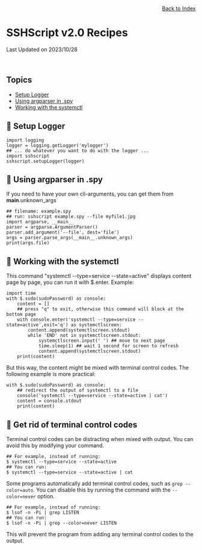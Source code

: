 # SSHScript v2.0 Recipes

Last Updated on 2023/10/28

<div style="text-align:right;position:relative;top:-140px"><a href="./index">Back to Index</a></div>

## Topics

* [Setup Logger](#setuplogger)
* [Using argparser in .spy](#argparser)
* [Working with the systemctl](#systemctl)

## 🔵 <a name="setuplogger"></a>Setup Logger
```
import logging
logger = logging.getLogger('mylogger')
## ... do whatever you want to do with the logger ...
import sshscript
sshscript.setupLogger(logger)
```
## 🔵 <a name="argparser"></a>Using argparser in .spy
If you need to have your own cli-arguments, you can get them from __main__.unknown_args
```
## filename: example.spy
## run: sshscript example.spy --file myfile1.jpg
import argparse, __main__
parser = argparse.ArgumentParser()
parser.add_argument('--file', dest='file')
args = parser.parse_args(__main__.unknown_args)
print(args.file)
```
## 🔵 <a name="systemctl"></a>Working with the systemctl
This command "systemctl --type=service --state=active" displays content page by page, you can run it with $.enter.
Example:
```
import time    
with $.sudo(sudoPassword) as console:
    content = []
    ## press "q" to exit, otherwise this command will block at the bottom page
    with console.enter('systemctl --type=service --state=active',exit='q') as systemctlscreen:
        content.append(systemctlscreen.stdout)
        while 'END' not in systemctlscreen.stdout:
            systemctlscreen.input(' ') ## move to next page
            time.sleep(1) ## wait 1 second for screen to refresh
            content.append(systemctlscreen.stdout)
    print(content) 
```
But this way, the content might be mixed with terminal control codes.
The following example is more practical:
```
with $.sudo(sudoPassword) as console:
    ## redirect the output of systemctl to a file
    console('systemctl --type=service --state=active | cat')
    content = console.stdout
    print(content) 
```

## 🔵 <a name="systemctl"></a>Get rid of terminal control codes

Terminal control codes can be distracting when mixed with output. You can avoid this by modifying your command. 
```
## For example, instead of running:
$ systemctl --type=service --state=active
## You can run:
$ systemctl --type=service --state=active | cat
```
Some programs automatically add terminal control codes, such as `grep --color=auto`.
You can disable this by running the command with the `--color=never` option. 

```
## For example, instead of running:
$ lsof -n -Pi | grep LISTEN
## You can run:
$ lsof -n -Pi | grep --color=never LISTEN
```

This will prevent the program from adding any terminal control codes to the output.
